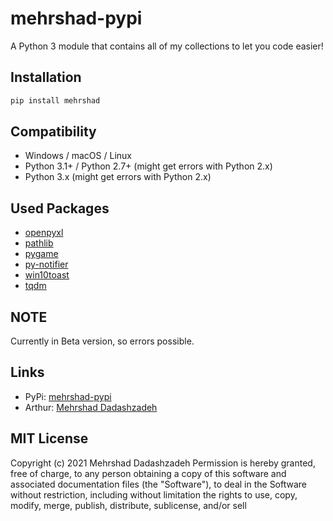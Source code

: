 # mehrshad-pypi
A Python 3 module that contains all of my collections to let you code easier!

## Installation
```sh
pip install mehrshad
```

## Compatibility
+ Windows / macOS / Linux
+ Python 3.1+ / Python 2.7+ (might get errors with Python 2.x)
+ Python 3.x (might get errors with Python 2.x)

## Used Packages
+ [openpyxl](https://pypi.org/project/openpyxl/)
+ [pathlib](https://pypi.org/project/pathlib/)
+ [pygame](https://pypi.org/project/pygame/)
+ [py-notifier](https://pypi.org/project/py-notifier/)
+ [win10toast](https://pypi.org/project/win10toast/)
+ [tqdm](https://pypi.org/project/tqdm/)

## NOTE
Currently in Beta version, so errors possible.

## Links
+ PyPi: [mehrshad-pypi](https://pypi.org/project/mehrshad/)
+ Arthur: [Mehrshad Dadashzadeh](https://github.com/mehrshaad/)

## MIT License
Copyright (c) 2021 Mehrshad Dadashzadeh
Permission is hereby granted, free of charge, to any person obtaining a copy
of this software and associated documentation files (the "Software"), to deal
in the Software without restriction, including without limitation the rights
to use, copy, modify, merge, publish, distribute, sublicense, and/or sell